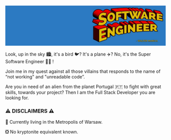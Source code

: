 ![Super Software Engineer header image](https://github.com/wmanica/wmanica/blob/master/blob/header.jpg?raw=true)

Look, up in the sky 🏙, it's a bird 🐦? It's a plane ✈️? No, it's the Super Software Engineer 🦸‍♂️ ! 

Join me in my quest against all those villains that responds to the name of “not working" and "unreadable code”.

Are you in need of an alien from the planet Portugal 🇵🇹 to fight with great skills, towards your  project? Then I am the Full Stack Developer you are looking for.


### ⚠️ DISCLAIMERS ⚠️

🌃 Currently living in the Metropolis of Warsaw.

❎ No kryptonite equivalent known.
